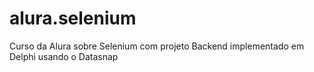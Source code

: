 # alura.selenium
 Curso da Alura sobre Selenium com projeto Backend implementado em Delphi usando o Datasnap
